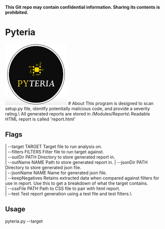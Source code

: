 **This Git repo may contain confidential information. Sharing its contents is prohibited.**

# Pyteria
<img src="https://raw.githubusercontent.com/BrandonPaul97/portfolio/main/Pyteria/Data/etc/logo.png?raw=true" width="200" height="200">
# About
This program is designed to scan setup.py file, idenitfy potenitally malicious code, and provide a severity rating.\
All generated reports are stored in /Modules/Reports\
   Readable HTML report is called 'report.html'

## Flags
|  --target    TARGET       Target file to run analysis on.\
|  --filters   FILTERS     Filter file to run target against.\
|  --outDir    PATH        Directory to store generated report in.\
|  --outName   NAME        Path to store generated report in.
|  --jsonDir   PATH        Directory to store generated json file.\
|  --jsonName  NAME        Name for generated json file.\
|  --keepNegatives         Retains extracted data when compared against filters for use in report. Use this to get a breakdown of what the target contains.\
|  --cssFile   PATH        Path to CSS file to pair with html report.\
|  --test                  Test report generation using a test file and test filters.\

## Usage
pyteria.py --target <path to target file>
